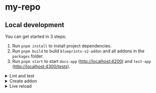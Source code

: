 # my-repo

## Local development

You can get started in 3 steps:

1. Run `pnpm install` to install project dependencies.
1. Run `pnpm build` to build `blueprints-v2-addon` and all addons in the `packages` folder.
1. Run `pnpm start` to start `docs-app` ([http://localhost:4200](http://localhost:4200)) and `test-app` ([http://localhost:4300/tests](http://localhost:4300/tests?hidepassed)).


<details>

<summary>Lint and test</summary>

From the workspace root, you can run these commands to apply the action to _all packages_.

```sh
# Lint files
pnpm lint
pnpm lint:fix

# Run tests
pnpm test
```

To save time, change the current directory to a particular package and run the commands above. This will affect _only that package_.

</details>


<details>

<summary>Create addon</summary>

From the workspace root, run the `new` command to create a package in `packages`. The package will be added to `docs-app` and `test-app`.

```sh
pnpm addon new <name> [options]

# Example: Create the addon `ui-form`
pnpm addon new ui-form

# Example: Specify the location for a scoped package
pnpm addon new @my-org-ui/form --location ui/form
```

Afterwards, run `pnpm install` to update the project dependencies.

</details>


<details>

<summary>Live reload</summary>

Change the current directory to the addon that you want to work on. Run `pnpm start` so that the addon is rebuilt automatically.

```sh
cd packages/ui/form
pnpm start
```

Then, as you change the addon's source code, `docs-app` and `test-app` (assuming they are running) will rebuild automatically.

</details>
